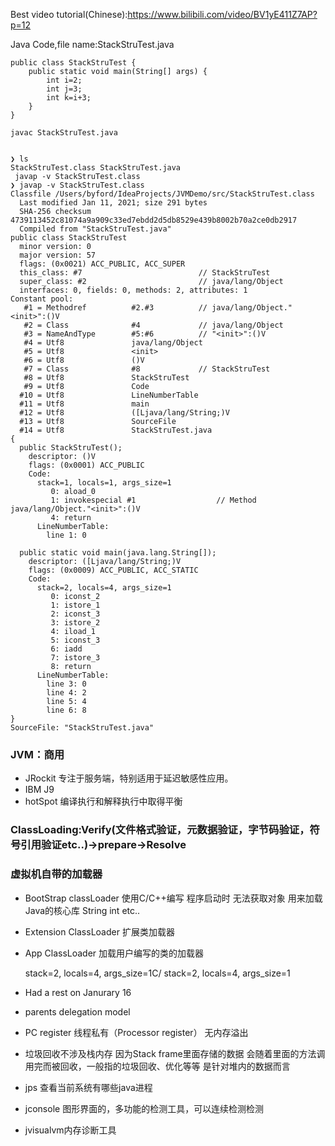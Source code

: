 Best video tutorial(Chinese):https://www.bilibili.com/video/BV1yE411Z7AP?p=12

Java Code,file name:StackStruTest.java
````
public class StackStruTest {
    public static void main(String[] args) {
        int i=2;
        int j=3;
        int k=i+3;
    }
}

javac StackStruTest.java
````

````

❯ ls
StackStruTest.class StackStruTest.java
 javap -v StackStruTest.class
❯ javap -v StackStruTest.class
Classfile /Users/byford/IdeaProjects/JVMDemo/src/StackStruTest.class
  Last modified Jan 11, 2021; size 291 bytes
  SHA-256 checksum 4739113452c81074a9a909c33ed7ebdd2d5db8529e439b8002b70a2ce0db2917
  Compiled from "StackStruTest.java"
public class StackStruTest
  minor version: 0
  major version: 57
  flags: (0x0021) ACC_PUBLIC, ACC_SUPER
  this_class: #7                          // StackStruTest
  super_class: #2                         // java/lang/Object
  interfaces: 0, fields: 0, methods: 2, attributes: 1
Constant pool:
   #1 = Methodref          #2.#3          // java/lang/Object."<init>":()V
   #2 = Class              #4             // java/lang/Object
   #3 = NameAndType        #5:#6          // "<init>":()V
   #4 = Utf8               java/lang/Object
   #5 = Utf8               <init>
   #6 = Utf8               ()V
   #7 = Class              #8             // StackStruTest
   #8 = Utf8               StackStruTest
   #9 = Utf8               Code
  #10 = Utf8               LineNumberTable
  #11 = Utf8               main
  #12 = Utf8               ([Ljava/lang/String;)V
  #13 = Utf8               SourceFile
  #14 = Utf8               StackStruTest.java
{
  public StackStruTest();
    descriptor: ()V
    flags: (0x0001) ACC_PUBLIC
    Code:
      stack=1, locals=1, args_size=1
         0: aload_0
         1: invokespecial #1                  // Method java/lang/Object."<init>":()V
         4: return
      LineNumberTable:
        line 1: 0

  public static void main(java.lang.String[]);
    descriptor: ([Ljava/lang/String;)V
    flags: (0x0009) ACC_PUBLIC, ACC_STATIC
    Code:
      stack=2, locals=4, args_size=1
         0: iconst_2
         1: istore_1
         2: iconst_3
         3: istore_2
         4: iload_1
         5: iconst_3
         6: iadd
         7: istore_3
         8: return
      LineNumberTable:
        line 3: 0
        line 4: 2
        line 5: 4
        line 6: 8
}
SourceFile: "StackStruTest.java"
````
### JVM：商用
 - JRockit 专注于服务端，特别适用于延迟敏感性应用。
 - IBM J9
 - hotSpot 编译执行和解释执行中取得平衡
### ClassLoading:Verify(文件格式验证，元数据验证，字节码验证，符号引用验证etc..)->prepare->Resolve

### 虚拟机自带的加载器
 - BootStrap classLoader 使用C/C++编写 程序启动时 无法获取对象  用来加载Java的核心库 String int etc..
 - Extension ClassLoader 扩展类加载器
 - App ClassLoader 加载用户编写的类的加载器
 

      stack=2, locals=4, args_size=1C/
      stack=2, locals=4, args_size=1
      
- Had a rest on Janurary 16
- parents delegation model
- PC register 线程私有（Processor register） 无内存溢出
- 垃圾回收不涉及栈内存  因为Stack frame里面存储的数据 会随着里面的方法调用完而被回收，一般指的垃圾回收、优化等等 是针对堆内的数据而言 
- jps 查看当前系统有哪些java进程 
- jconsole 图形界面的，多功能的检测工具，可以连续检测检测
- jvisualvm内存诊断工具
